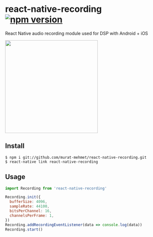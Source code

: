# react-native-recording [![npm version][version-badge]][npm]
React Native audio recording module used for DSP with Android + iOS

<img src="https://user-images.githubusercontent.com/1709072/34551117-9258a0de-f151-11e7-9795-67dda1cbe6f6.png" width=300 />


## Install
```
$ npm i git://github.com/murat-mehmet/react-native-recording.git
$ react-native link react-native-recording
```

## Usage
```javascript
import Recording from 'react-native-recording'

Recording.init({
  bufferSize: 4096,
  sampleRate: 44100,
  bitsPerChannel: 16,
  channelsPerFrame: 1,
})
Recording.addRecordingEventListener(data => console.log(data))
Recording.start()
```

[npm]: https://www.npmjs.com/package/react-native-recording
[version-badge]: https://badge.fury.io/js/react-native-recording.svg
